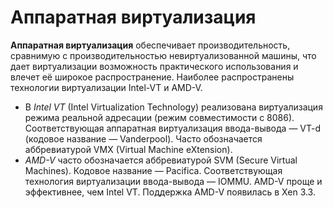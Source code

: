 # Аппаратная виртуализация
**Аппаратная виртуализация** обеспечивает производительность, сравнимую с производительностью невиртуализованной машины, что дает виртуализации возможность практического использования и влечет её широкое распространение. Наиболее распространены технологии виртуализации Intel-VT и AMD-V.
 
+ В *Intel VT* (Intel Virtualization Technology) реализована виртуализация режима реальной адресации (режим совместимости с 8086). Соответствующая аппаратная виртуализация ввода-вывода — VT-d (кодовое название — Vanderpool). Часто обозначается аббревиатурой VMX (Virtual Machine eXtension).
 
+ *AMD-V* часто обозначается аббревиатурой SVM (Secure Virtual Machines). Кодовое название — Pacifica. Соответствующая технология виртуализации ввода-вывода — IOMMU. AMD-V проще и эффективнее, чем Intel VT. Поддержка AMD-V появилась в Xen 3.3.

<!--_footer: Аппаратная виртуализация [Электронный ресурс]. URL: 
https://ru.m.wikipedia.org/wiki/Аппаратная_виртуализация (дата обращения 14.04.2020)-->